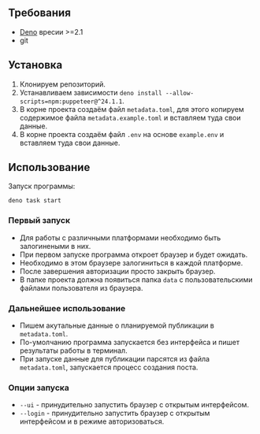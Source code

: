 ## Требования

- [Deno](https://docs.deno.com/runtime/getting_started/installation/) вресии >=2.1
- git

## Установка

1. Клонируем репозиторий.
2. Устанавливаем зависимости `deno install --allow-scripts=npm:puppeteer@^24.1.1`.
3. В корне проекта создаём файл `metadata.toml`, для этого копируем содержимое файла `metadata.example.toml` и вставляем туда свои данные.
4. В корне проекта создаём файл `.env` на основе `example.env` и вставляем туда свои данные.

## Использование

Запуск программы:

```shell
deno task start
```

### Первый запуск

- Для работы с различными платформами необходимо быть залогинеными в них.
- При первом запуске программа откроет браузер и будет ожидать.
- Необходимо в этом браузере залогиниться в каждой платформе.
- После завершения авторизации просто закрыть браузер.
- В папке проекта должна появиться папка `data` с пользовательскими файлами пользователя из браузера.

### Дальнейшее использование

- Пишем акутальные данные о планируемой публикации в `metadata.toml`.
- По-умолчанию программа запускается без интерфейса и пишет результаты работы в терминал.
- При запуске данные для публикации парсятся из файла `metadata.toml`, запускается процесс создания поста.

### Опции запуска

- `--ui` - принудительно запустить браузер с открытым интерфейсом.
- `--login` - принудительно запустить браузер с открытым интерфейсом и в режиме авторизоваться.

